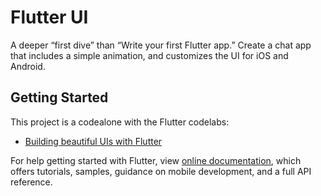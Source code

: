 # Flutter UI

A deeper “first dive” than “Write your first Flutter app.” Create a chat app that includes a simple animation, and customizes the UI for iOS and Android.

## Getting Started

This project is a codealone with the Flutter codelabs:

- [Building beautiful UIs with Flutter](hhttps://codelabs.developers.google.com/codelabs/flutter)

For help getting started with Flutter, view
[online documentation](https://flutter.dev/docs), which offers tutorials,
samples, guidance on mobile development, and a full API reference.
